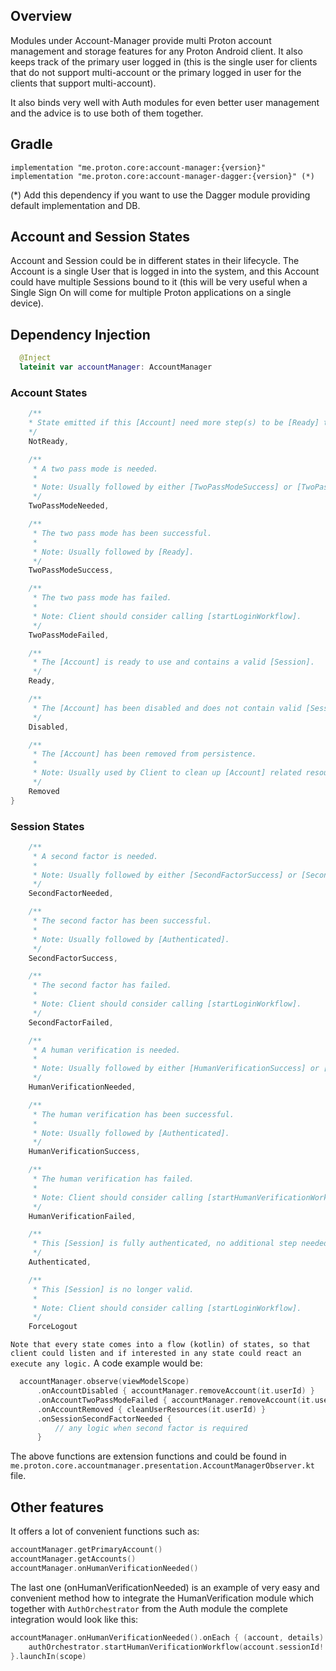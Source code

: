 ## Overview
Modules under Account-Manager provide multi Proton account management and storage features for any
Proton Android client. It also keeps track of the primary user logged in (this is the single user
for clients that do not support multi-account or the primary logged in user for the clients that
support multi-account).

It also binds very well with Auth modules for even better user management and the advice is to
use both of them together.

## Gradle
    implementation "me.proton.core:account-manager:{version}"
    implementation "me.proton.core:account-manager-dagger:{version}" (*)

(*) Add this dependency if you want to use the Dagger module providing default implementation and DB.

## Account and Session States
Account and Session could be in different states in their lifecycle. The Account is a single User
that is logged in into the system, and this Account could have multiple Sessions bound to it (this
will be very useful when a Single Sign On will come for multiple Proton applications on a single
device).

## Dependency Injection
```kotlin
  @Inject
  lateinit var accountManager: AccountManager
```

### Account States
```kotlin
    /**
    * State emitted if this [Account] need more step(s) to be [Ready] to use.
    */
    NotReady,

    /**
     * A two pass mode is needed.
     *
     * Note: Usually followed by either [TwoPassModeSuccess] or [TwoPassModeFailed].
     */
    TwoPassModeNeeded,

    /**
     * The two pass mode has been successful.
     *
     * Note: Usually followed by [Ready].
     */
    TwoPassModeSuccess,

    /**
     * The two pass mode has failed.
     *
     * Note: Client should consider calling [startLoginWorkflow].
     */
    TwoPassModeFailed,

    /**
     * The [Account] is ready to use and contains a valid [Session].
     */
    Ready,

    /**
     * The [Account] has been disabled and does not contain valid [Session].
     */
    Disabled,

    /**
     * The [Account] has been removed from persistence.
     *
     * Note: Usually used by Client to clean up [Account] related resources.
     */
    Removed
}
```

### Session States
```kotlin
    /**
     * A second factor is needed.
     *
     * Note: Usually followed by either [SecondFactorSuccess] or [SecondFactorFailed].
     */
    SecondFactorNeeded,

    /**
     * The second factor has been successful.
     *
     * Note: Usually followed by [Authenticated].
     */
    SecondFactorSuccess,

    /**
     * The second factor has failed.
     *
     * Note: Client should consider calling [startLoginWorkflow].
     */
    SecondFactorFailed,

    /**
     * A human verification is needed.
     *
     * Note: Usually followed by either [HumanVerificationSuccess] or [HumanVerificationFailed].
     */
    HumanVerificationNeeded,

    /**
     * The human verification has been successful.
     *
     * Note: Usually followed by [Authenticated].
     */
    HumanVerificationSuccess,

    /**
     * The human verification has failed.
     *
     * Note: Client should consider calling [startHumanVerificationWorkflow].
     */
    HumanVerificationFailed,

    /**
     * This [Session] is fully authenticated, no additional step needed.
     */
    Authenticated,

    /**
     * This [Session] is no longer valid.
     *
     * Note: Client should consider calling [startLoginWorkflow].
     */
    ForceLogout
```

`Note that every state comes into a flow (kotlin) of states, so that client could listen and if
interested in any state could react an execute any logic.`
A code example would be:

```kotlin
  accountManager.observe(viewModelScope)
      .onAccountDisabled { accountManager.removeAccount(it.userId) }
      .onAccountTwoPassModeFailed { accountManager.removeAccount(it.userId) }
      .onAccountRemoved { cleanUserResources(it.userId) }
      .onSessionSecondFactorNeeded {
          // any logic when second factor is required
      }
```

The above functions are extension functions and could be found in
`me.proton.core.accountmanager.presentation.AccountManagerObserver.kt` file.

## Other features
It offers a lot of convenient functions such as:

```kotlin
accountManager.getPrimaryAccount()
accountManager.getAccounts()
accountManager.onHumanVerificationNeeded()
```

The last one (onHumanVerificationNeeded) is an example of very easy and convenient method how to
integrate the HumanVerification module which together with `AuthOrchestrator` from the Auth module
the complete integration would look like this:

```kotlin
accountManager.onHumanVerificationNeeded().onEach { (account, details) ->
    authOrchestrator.startHumanVerificationWorkflow(account.sessionId!!, details)
}.launchIn(scope)
```
